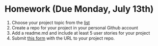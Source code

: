 # Homework (Due Monday, July 13th)

1. Choose your project topic from the [list](https://github.com/ga-dc/pbj-project1#project-choices)
2. Create a repo for your project in your personal Github account
3. Add a readme.md and include at least 5 user stories for your project
4. Submit [this form]() with the URL to your project repo.
